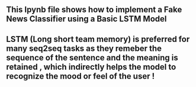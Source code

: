 ## This Ipynb file shows how to implement a Fake News Classifier using a Basic LSTM Model 
## LSTM (Long short team memory) is preferred for many seq2seq tasks as they remeber the sequence of the sentence and the meaning is retained , which indirectly helps the model to recognize the mood or feel of the user !
